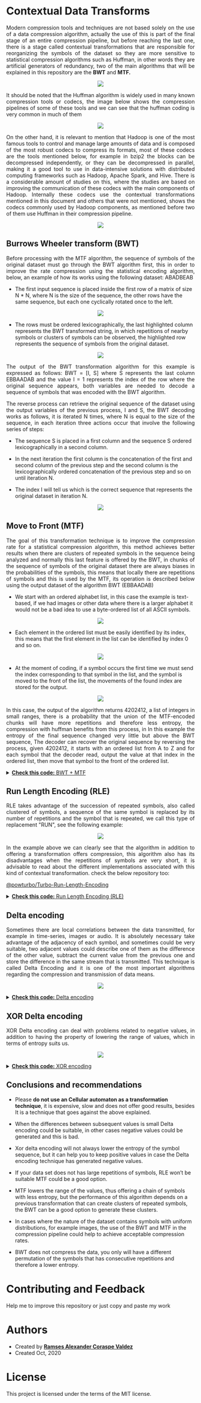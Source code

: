 # Contextual Data Transforms

<p align="justify"> 
Modern compression tools and techniques are not based solely on the use of a data compression algorithm, actually the use of this is part of the final stage of an entire compression pipeline, but before reaching the last one, there is a stage called contextual transformations that are responsible for reorganizing the symbols of the dataset so they are more sensitive to statistical compression algorithms such as Huffman, in other words they are artificial generators of redundancy, two of the main algorithms that will be explained in this repository are the <strong>BWT</strong> and <strong>MTF.</strong>
</p> 

<p align="center">
    <img src="https://wittline.github.io/Contextual-Data-Transforms/img/ct.png" />
</p>

<p align="justify"> 
It should be noted that the Huffman algorithm is widely used in many known compression tools or codecs, the image below shows the compression pipelines of some of these tools and we can see that the huffman coding is very common in much of them
</p>

<p align="center"> 
    <img src="https://wittline.github.io/Contextual-Data-Transforms/img/codecs_.png" />
</p>

<p align="justify">
On the other hand, it is relevant to mention that Hadoop is one of the most famous tools to control and manage large amounts of data and is composed of the most robust codecs to compress its formats, most of these codecs are the tools mentioned below, for example in bzip2 the blocks can be decompressed independently, or they can be decompressed in parallel, making it a good tool to use in data-intensive solutions with distributed computing frameworks such as Hadoop, Apache Spark, and Hive. There is a considerable amount of studies on this, where the studies are based on improving the communication of these codecs with the main components of Hadoop. Internally these codecs use the contextual transformations mentioned in this document and others that were not mentioned, shows the codecs commonly used by Hadoop components, as mentioned before two of them use Huffman in their compression pipeline.
</p>

<p align="center">
  <img src="https://wittline.github.io/Contextual-Data-Transforms/img/codecs.png" />
</p>


## Burrows Wheeler transform (BWT)

<p align="justify">
Before processing with the MTF algorithm, the sequence of symbols of the original dataset must go through the BWT algorithm first, this in order to improve the rate compression using the statistical encoding algorithm, below, an example of how its works using the following dataset: ABADBEAB
</p>

- The first input sequence is placed inside the first row of a matrix of size N * N, where N is the size of the sequence, the other rows have the same sequence, but each one cyclically rotated once to the left.

<p align="center">
  <img src="https://wittline.github.io/Contextual-Data-Transforms/img/bwt1.png" />
</p>

- The rows must be ordered lexicographically, the last highlighted column represents the BWT transformed string, in which repetitions of nearby symbols or clusters of symbols can be observed, the highlighted row represents the sequence of symbols from the original dataset.

<p align="center">
  <img src="https://wittline.github.io/Contextual-Data-Transforms/img/bwt2.png" />
</p>

<p align="justify">
The output of the BWT transformation algorithm for this example is expressed as follows: BWT = [I, S] where S represents the last column EBBAADAB and the value I = 1 represents the index of the row where the original sequence appears, both variables are needed to decode a sequence of symbols that was encoded with the BWT algorithm.
</p>

<p align="justify">
  The reverse process can retrieve the original sequence of the dataset using the output variables of the previous process, I and S, the BWT decoding works as follows, it is iterated N times, where N is equal to the size of the sequence, in each iteration three actions occur that involve the following series of steps:
</p>

- The sequence S is placed in a first column and the sequence S ordered lexicographically in a second column.

- In the next iteration the first column is the concatenation of the first and second column of the previous step and the second column is the lexicographically ordered concatenation of the previous step and so on until iteration N.

- The index I will tell us which is the correct sequence that represents the original dataset in iteration N.


<p align="center">
  <img src="https://wittline.github.io/Contextual-Data-Transforms/img/bwt3.png" />
</p>


## Move to Front (MTF)


<p align="justify">
The goal of this transformation technique is to improve the compression rate for a statistical compression algorithm, this method achieves better results when there are clusters of repeated symbols in the sequence being analyzed and normally this last feature is offered by the BWT, in chunks of the sequence of symbols of the original dataset there are always biases in the probabilities of the symbols, this means that locally there are repetitions of symbols and this is used by the MTF, its operation is described below using the output dataset of the algorithm BWT (EBBAADAB)
</p>

- We start with an ordered alphabet list, in this case the example is text-based, if we had images or other data where there is a larger alphabet it would not be a bad idea to use a byte-ordered list of all ASCII symbols.

<p align="center">
  <img src="https://wittline.github.io/Contextual-Data-Transforms/img/mtf1.png" />
</p>

- Each element in the ordered list must be easily identified by its index, this means that the first element in the list can be identified by index 0 and so on.

<p align="center">
  <img src="https://wittline.github.io/Contextual-Data-Transforms/img/mtf2.png" />
</p>

- At the moment of coding, if a symbol occurs the first time we must send the index corresponding to that symbol in the list, and the symbol is moved to the front of the list, the movements of the found index are stored for the output.

<p align="center">
  <img src="https://wittline.github.io/Contextual-Data-Transforms/img/mtf3.png" />
</p>

<p align="justify">
In this case, the output of the algorithm returns 4202412, a list of integers in small ranges, there is a probability that the union of the MTF-encoded chunks will have more repetitions and therefore less entropy, the compression with huffman benefits from this process, in In this example the entropy of the final sequence changed very little but above the BWT sequence, The decoder can recover the original sequence by reversing the process, given 4202412, it starts with an ordered list from A to Z and for each symbol that the decoder read, output the value at that index in the ordered list, then move that symbol to the front of the ordered list.
</p>

<details closed>    
<summary> <a href="https://wittline.github.io/Contextual-Data-Transforms/code/BWT-and-MTF.html"> <strong>Check this code:</strong> BWT + MTF </a> </summary>    
</details>

## Run Length Encoding (RLE)

<p align="justify">
RLE takes advantage of the succession of repeated symbols, also called clustered of symbols, a sequence of the same symbol is replaced by its number of repetitions and the symbol that is repeated, we call this type of replacement "RUN", see the following example:
</p>

<p align="center">
  <img src="https://wittline.github.io/Contextual-Data-Transforms/img/rle1.png" />
</p>

<p align="justify">In the example above we can clearly see that the algorithm in addition to offering a transformation offers compression, this algorithm also has its disadvantages when the repetitions of symbols are very short, it is advisable to read about the different implementations associated with this kind of contextual transformation. check the below repository too:

[@powturbo/Turbo-Run-Length-Encoding](https://github.com/powturbo/Turbo-Run-Length-Encoding )    

</p>

<details closed>
<summary> <a href="https://wittline.github.io/Contextual-Data-Transforms/code/rle.html"> <strong>Check this code:</strong> Run Length Encoding (RLE) </a> </summary>
</details>

## Delta encoding

<p align="justify">
Sometimes there are local correlations between the data transmitted, for example in time-series, images or audio. It is absolutely necessary take advantage of the adjacency of each symbol, and sometimes could be very suitable, two adjacent values could describe one of them as the difference of the other value, subtract the current value from the previous one and store the difference in the same stream that is transmitted. This technique is called Delta Encoding and it is one of the most important algorithms regarding the compression and transmission of data means.
</p>

<p align="center">
  <img src="https://wittline.github.io/Contextual-Data-Transforms/img/de1.png" />
</p>

<details closed>
<summary> <a href="https://wittline.github.io/Contextual-Data-Transforms/code/de.html"> <strong>Check this code:</strong> Delta encoding  </a> </summary>
</details>  

## XOR Delta encoding

<p align="justify">
XOR Delta encoding can deal with problems related to negative values, in addition to having the property of lowering the range of values, which in terms of entropy suits us.
</p>

<p align="center">
  <img src="https://wittline.github.io/Contextual-Data-Transforms/img/xor1.png" />
</p>

<details closed>
<summary> <a href="https://wittline.github.io/Contextual-Data-Transforms/code/xor.html"> <strong>Check this code:</strong> XOR encoding  </a> </summary>
</details>

## Conclusions and recommendations
<p align="justify">  
    
- Please <strong>do not use an Cellular automaton as a transformation technique</strong>, it is expensive, slow and does not offer good results, besides It is a technique that goes against the above explained.

</p>
<p align="justify">
    
- When the differences between subsequent values is small Delta encoding could be suitable, in other cases negative values could be generated and this is bad.
    
</p>

<p align="justify">
    
- Xor delta encoding will not always lower the entropy of the symbol sequence, but it can help you to keep positive values in case the Delta encoding technique has generated negative values.
    
</p>

<p align="justify">
    
- If your data set does not has large repetitions of symbols, RLE won’t be suitable MTF could be a good option.

</p>

<p align="justify">
    
- MTF lowers the range of the values, thus offering a chain of symbols with less entropy, but the performance of this algorithm depends on a previous transformation that can create clusters of repeated symbols, the BWT can be a good option to generate these clusters.

</p> 

<p align="justify">
    
- In cases where the nature of the dataset contains symbols with uniform distributions, for example images, the use of the BWT and MTF in the compression pipeline could help to achieve acceptable compression rates.
    
</p>  

<p align="justify">
    
- BWT does not compress the data, you only will have a different permutation of the symbols that has consecutive repetitions and therefore a lower entropy.

</p> 



# Contributing and Feedback
Help me to improve this repository or just copy and paste my work

# Authors
- Created by <a href="https://www.linkedin.com/in/ramsescoraspe"><strong>Ramses Alexander Coraspe Valdez</strong></a>
- Created Oct, 2020

# License
This project is licensed under the terms of the MIT license.
